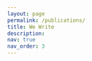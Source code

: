 ```yaml
---
layout: page
permalink: /publications/
title: We Write
description: 
nav: true
nav_order: 3
---
```



